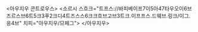 
<아우지우 콘트로우스>
<소르시 스흐크="트프스://바피베이프7이5아47타우오이6브즈르스브6트5크3푸2크디4트즈스스6크크흐브고브3트크.이프프스.드웨브.링크/이그.응4브" 치피="아우지우/므페그">
</아우지우>
